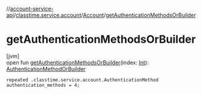 //[account-service-api](../../../index.md)/[classtime.service.account](../index.md)/[Account](index.md)/[getAuthenticationMethodsOrBuilder](get-authentication-methods-or-builder.md)

# getAuthenticationMethodsOrBuilder

[jvm]\
open fun [getAuthenticationMethodsOrBuilder](get-authentication-methods-or-builder.md)(index: [Int](https://kotlinlang.org/api/latest/jvm/stdlib/kotlin/-int/index.html)): [AuthenticationMethodOrBuilder](../-authentication-method-or-builder/index.md)

`repeated .classtime.service.account.AuthenticationMethod authentication_methods = 4;`
